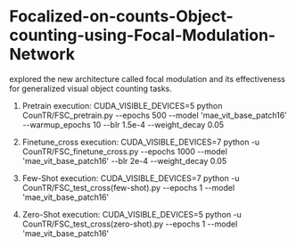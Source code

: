 # Focalized-on-counts-Object-counting-using-Focal-Modulation-Network
explored the new architecture called focal modulation and its effectiveness for generalized visual object counting tasks. 

1. Pretrain execution:
CUDA_VISIBLE_DEVICES=5 python  CounTR/FSC_pretrain.py      --epochs 500 --model 'mae_vit_base_patch16'   --warmup_epochs 10    --blr 1.5e-4 --weight_decay 0.05

2. Finetune_cross execution:
CUDA_VISIBLE_DEVICES=7 python -u CounTR/FSC_finetune_cross.py    --epochs 1000  --model 'mae_vit_base_patch16'    --blr 2e-4 --weight_decay 0.05

3. Few-Shot execution:
CUDA_VISIBLE_DEVICES=7 python -u CounTR/FSC_test_cross\(few-shot\).py  --epochs 1 --model 'mae_vit_base_patch16'

4. Zero-Shot execution:
CUDA_VISIBLE_DEVICES=5 python -u CounTR/FSC_test_cross\(zero-shot\).py  --epochs 1 --model 'mae_vit_base_patch16'
